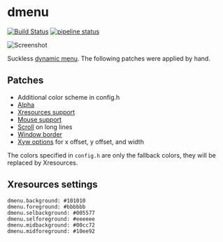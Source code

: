 # dmenu

[![Build Status](https://travis-ci.org/Babkock/dmenu.svg?branch=master)](https://travis-ci.org/Babkock/dmenu) [![pipeline status](https://gitlab.com/tbsuckless/dmenu/badges/master/pipeline.svg)](https://gitlab.com/tbsuckless/dmenu/-/commits/master)

![Screenshot](https://gitlab.com/tbsuckless/dmenu/-/raw/master/screenshot.png)

Suckless [dynamic menu](https://tools.suckless.org/dmenu). The following patches were applied by hand.

## Patches

* Additional color scheme in config.h
* [Alpha](https://tools.suckless.org/dmenu/patches/alpha/)
* [Xresources support](https://tools.suckless.org/dmenu/patches/xresources/)
* [Mouse support](https://tools.suckless.org/dmenu/patches/mouse-support/)
* [Scroll](https://tools.suckless.org/dmenu/patches/scroll/) on long lines
* [Window border](https://tools.suckless.org/dmenu/patches/border/)
* [Xyw options](https://tools.suckless.org/dmenu/patches/xyw/) for x offset, y offset, and width

The colors specified in `config.h` are only the fallback colors, they will be replaced by Xresources.

## Xresources settings

```
dmenu.background: #101010
dmenu.foreground: #bbbbbb
dmenu.selbackground: #005577
dmenu.selforeground: #eeeeee
dmenu.midbackground: #00cc72
dmenu.midforeground: #10ee92
```


